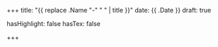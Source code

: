 +++
title: "{{ replace .Name "-" " " | title }}"
date: {{ .Date }}
draft: true

hasHighlight: false
hasTex: false

+++
